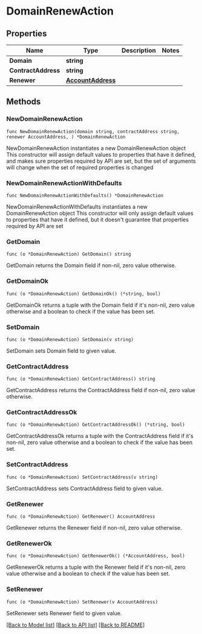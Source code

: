 # DomainRenewAction

## Properties

Name | Type | Description | Notes
------------ | ------------- | ------------- | -------------
**Domain** | **string** |  | 
**ContractAddress** | **string** |  | 
**Renewer** | [**AccountAddress**](AccountAddress.md) |  | 

## Methods

### NewDomainRenewAction

`func NewDomainRenewAction(domain string, contractAddress string, renewer AccountAddress, ) *DomainRenewAction`

NewDomainRenewAction instantiates a new DomainRenewAction object
This constructor will assign default values to properties that have it defined,
and makes sure properties required by API are set, but the set of arguments
will change when the set of required properties is changed

### NewDomainRenewActionWithDefaults

`func NewDomainRenewActionWithDefaults() *DomainRenewAction`

NewDomainRenewActionWithDefaults instantiates a new DomainRenewAction object
This constructor will only assign default values to properties that have it defined,
but it doesn't guarantee that properties required by API are set

### GetDomain

`func (o *DomainRenewAction) GetDomain() string`

GetDomain returns the Domain field if non-nil, zero value otherwise.

### GetDomainOk

`func (o *DomainRenewAction) GetDomainOk() (*string, bool)`

GetDomainOk returns a tuple with the Domain field if it's non-nil, zero value otherwise
and a boolean to check if the value has been set.

### SetDomain

`func (o *DomainRenewAction) SetDomain(v string)`

SetDomain sets Domain field to given value.


### GetContractAddress

`func (o *DomainRenewAction) GetContractAddress() string`

GetContractAddress returns the ContractAddress field if non-nil, zero value otherwise.

### GetContractAddressOk

`func (o *DomainRenewAction) GetContractAddressOk() (*string, bool)`

GetContractAddressOk returns a tuple with the ContractAddress field if it's non-nil, zero value otherwise
and a boolean to check if the value has been set.

### SetContractAddress

`func (o *DomainRenewAction) SetContractAddress(v string)`

SetContractAddress sets ContractAddress field to given value.


### GetRenewer

`func (o *DomainRenewAction) GetRenewer() AccountAddress`

GetRenewer returns the Renewer field if non-nil, zero value otherwise.

### GetRenewerOk

`func (o *DomainRenewAction) GetRenewerOk() (*AccountAddress, bool)`

GetRenewerOk returns a tuple with the Renewer field if it's non-nil, zero value otherwise
and a boolean to check if the value has been set.

### SetRenewer

`func (o *DomainRenewAction) SetRenewer(v AccountAddress)`

SetRenewer sets Renewer field to given value.



[[Back to Model list]](../README.md#documentation-for-models) [[Back to API list]](../README.md#documentation-for-api-endpoints) [[Back to README]](../README.md)


